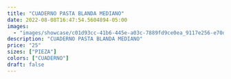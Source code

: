 ```yaml
---
title: "CUADERNO PASTA BLANDA MEDIANO"
date: 2022-08-08T16:47:54.5604894-05:00
images:
  - "images/showcase/c01d93cc-41b6-445e-a03c-7889fd9ce0ea_9117e256-e70d-445b-b22e-38b60c6f6dc0.webp"
description: "CUADERNO PASTA BLANDA MEDIANO"
price: "25"
sizes: ["PIEZA"]
colors: ["CUADERNO"]
draft: false
---
```


